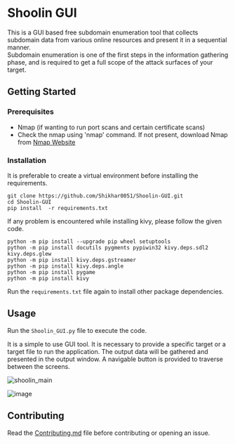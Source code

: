 # Shoolin GUI
This is a GUI based free subdomain enumeration tool that collects subdomain data from various online resources and present it in a sequential manner. 
<br>Subdomain enumeration is one of the first steps in the information gathering phase, and is required to get a full scope of the attack surfaces of your target.

## Getting Started

### Prerequisites

* Nmap (if wanting to run port scans and certain certificate scans)
* Check the nmap using 'nmap' command. If not present, download Nmap from <a href='https://nmap.org/download.html'> Nmap Website </a>


### Installation
It is preferable to create a virtual environment before installing the requirements.
```
git clone https://github.com/Shikhar0051/Shoolin-GUI.git
cd Shoolin-GUI
pip install  -r requirements.txt
```

If any problem is encountered while installing kivy, please follow the given code.
```
python -m pip install --upgrade pip wheel setuptools
python -m pip install docutils pygments pypiwin32 kivy.deps.sdl2 kivy.deps.glew
python -m pip install kivy.deps.gstreamer
python -m pip install kivy.deps.angle
python -m pip install pygame
python -m pip install kivy
```

Run the `requirements.txt` file again to install other package dependencies.

## Usage

Run the `Shoolin_GUI.py` file to execute the code. 

It is a simple to use GUI tool. It is necessary to provide a specific target or a target file to run the application. The output data will be gathered and presented in the output window. A navigable button is provided to traverse between the screens.

![shoolin_main](https://user-images.githubusercontent.com/48147323/124134435-75bee780-daa0-11eb-9b92-9fa6dedd2b21.png)


![image](https://user-images.githubusercontent.com/48147323/124134386-69d32580-daa0-11eb-989a-4df326bd3075.png)


## Contributing
Read the [Contributing.md](https://github.com/Shikhar0051/Shoolin-GUI/blob/master/contributing.md) file before contributing or opening an issue.
